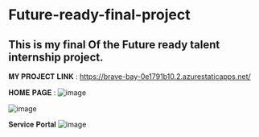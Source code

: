 # Future-ready-final-project

## This is my final Of the Future ready talent internship project. 



𝐌𝐘 𝐏𝐑𝐎𝐉𝐄𝐂𝐓 𝐋𝐈𝐍𝐊 : https://brave-bay-0e1791b10.2.azurestaticapps.net/

𝐇𝐎𝐌𝐄 𝐏𝐀𝐆𝐄 :
![image](https://user-images.githubusercontent.com/83835190/200540716-8ac0a173-5ecb-4dd5-b788-ef269016178b.png)


![image](https://user-images.githubusercontent.com/83835190/200541020-c1169760-cb6a-4367-863f-07be06a522c9.png)

𝐒𝐞𝐫𝐯𝐢𝐜𝐞 𝐏𝐨𝐫𝐭𝐚𝐥
![image](https://user-images.githubusercontent.com/83835190/200541890-2d25bfb5-73fe-4eab-bca0-bee940e567cc.png)




